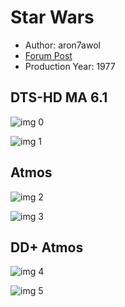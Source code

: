 # Star Wars

* Author: aron7awol
* [Forum Post](https://www.avsforum.com/threads/bass-eq-for-filtered-movies.2995212/post-56913572)
* Production Year: 1977

## DTS-HD MA 6.1

![img 0](https://i.imgur.com/AZC7JUN.jpg)

![img 1](https://i.imgur.com/lsa4VOq.jpg)

## Atmos

![img 2](https://i.imgur.com/XiaaymR.jpg)

![img 3](https://i.imgur.com/65xytLd.png)

## DD+ Atmos

![img 4](https://i.imgur.com/XiaaymR.jpg)

![img 5](https://i.imgur.com/65xytLd.png)

